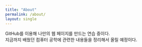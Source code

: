 ```yaml
---
title: "About"
permalink: /about/
layout: single
---
```



GitHub를 이용해 나만의 웹 페이지를 만드는 연습 중이다.  
지금까지 배웠던 컴퓨터 공학에 관련한 내용들을 정리해서 올릴 예정이다.
